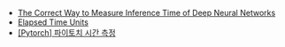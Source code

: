 * [The Correct Way to Measure Inference Time of Deep Neural Networks](https://deci.ai/blog/measure-inference-time-deep-neural-networks/)
* [Elapsed Time Units](https://discuss.pytorch.org/t/elapsed-time-units/29951/2)
* [[Pytorch] 파이토치 시간 측정](https://eehoeskrap.tistory.com/462)